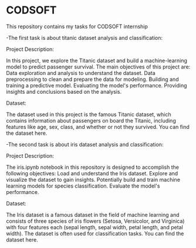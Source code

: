 # CODSOFT

This repository contains my tasks for CODSOFT internship 

-The first task is about titanic dataset analysis and classification:

Project Description:

In this project, we explore the Titanic dataset and build a machine-learning model to predict passenger survival. The main objectives of this project are:
Data exploration and analysis to understand the dataset.
Data preprocessing to clean and prepare the data for modeling.
Building and training a predictive model.
Evaluating the model's performance.
Providing insights and conclusions based on the analysis.


Dataset:

The dataset used in this project is the famous Titanic dataset, which contains information about passengers on board the Titanic, including features like age, sex, class, and whether or not they survived. You can find the dataset here.





-The second task is about iris dataset analysis and classification:


Project Description:

The iris.ipynb notebook in this repository is designed to accomplish the following objectives:
Load and understand the Iris dataset.
Explore and visualize the dataset to gain insights.
Potentially build and train machine learning models for species classification.
Evaluate the model's performance.



Dataset:

The Iris dataset is a famous dataset in the field of machine learning and consists of three species of iris flowers (Setosa, Versicolor, and Virginica) with four features each (sepal length, sepal width, petal length, and petal width). The dataset is often used for classification tasks. You can find the dataset here.


